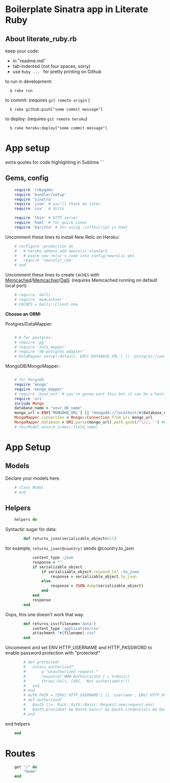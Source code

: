 
# Boilerplate Sinatra app in Literate Ruby

## About literate_ruby.rb
keep your code:


  - in "readme.md"
  - tab-indented (not four spaces, sorry)
  - use ```Ruby ... ``` for pretty printing on Github


to run in development: 
```
  $ rake run
```
to commit: (requires `git remote origin` )

```
  $ rake github:push["some commit message"]
```
to deploy: (requires `git remote heroku`)
 
```  
  $ rake heroku:deploy["some commit message"]
```

# App setup
extra quotes for code highlighting in Sublime ```
## Gems, config

```Ruby
	require 'rubygems'
	require 'bundler/setup'
	require 'sinatra'
	require 'json' # you'll thank me later
	require 'csv'  # ditto

	require 'thin' # HTTP server
	require 'haml' # for quick views
	require 'barista' # for using :coffescript in Haml
```

Uncomment these lines to install New Relic on Heroku:

```Ruby	
	# configure :production do
	# 	# heroku addons:add newrelic:standard
	# 	# paste new relic's code into config/newrelic.yml
	# 	require 'newrelic_rpm'
	# end
```

Uncomment these lines to create `CACHES` with [Memcached](http://memcached.org/)/[Memcachier](https://devcenter.heroku.com/articles/memcachier)/[Dalli](https://github.com/mperham/dalli):
(requires Memcached running on default local port)

```Ruby
	# require 'dalli'
	# require 'memcachier'
	# CACHES = Dalli::Client.new
```	
__Choose an ORM:__

Postgres/DataMapper:
```Ruby

	# # for postgres:
	# require 'pg'
	# require 'data_mapper'
	# require 'dm-postgres-adapter'
	# DataMapper.setup(:default, ENV['DATABASE_URL'] || 'postgres://postgres:postgres@localhost/postgres')
```

MongoDB/MongoMapper:

```Ruby

	# for MongoDB
	require 'mongo'
	require 'mongo_mapper'
	# require 'bson_ext' # you're gonna want this but it can be a hassle to gem install it
	require 'uri'
	include Mongo
	database_name = "your_db_name"
	mongo_url = ENV['MONGOHQ_URL'] || "mongodb://localhost/#{database_name}"
	MongoMapper.connection = Mongo::Connection.from_uri mongo_url
	MongoMapper.database = URI.parse(mongo_url).path.gsub(/^\//, '') #Extracts 'dbname' from the uri
	# YourModel.ensure_index(:field_name)

```
# App Setup

## Models

Declare your models here.
```Ruby 
	# class Model
	# end
```

## Helpers
```Ruby
	helpers do
```


Syntactic sugar for data:
```Ruby
		def returns_json(serializable_object=nil)
```
for example, 
`returns_json(@country)` 
sends @country.to_json

```Ruby
		    content_type :json
		    response = ""
		    if serializable_object
		    	if serializable_object.respond_to? :to_json
		    		response = serializable_object.to_json
		    	else
		    		response = JSON.dump(serializable_object)
		    	end
		    end
		    response
		end
```

Oops, this one doesn't work that way.

```Ruby
		def returns_csv(filename='data')
		    content_type 'application/csv'
		    attachment "#{filename}.csv"
		end
```

Uncomment and set ENV HTTP_USERNAME and HTTP_PASSWORD to enable password protection with "protected!"
```Ruby 
		# def protected!
		# 	unless authorized?
		# 		p "Unauthorized request."
		# 		response['WWW-Authenticate'] = %(Basic)
		# 		throw(:halt, [401, "Not authorized\n"])
		# 	end
		# end
		# AUTH_PAIR = [ENV['HTTP_USERNAME'] || 'username', ENV['HTTP_PASSWORD'] || 'password']
		# def authorized?
		# 	@auth ||=  Rack::Auth::Basic::Request.new(request.env)
		# 	@auth.provided? && @auth.basic? && @auth.credentials && @auth.credentials == AUTH_PAIR
		# end
```
end helpers
```Ruby
	end
```
# Routes 
```Ruby
	get "/" do
		"Home"
	end
```



